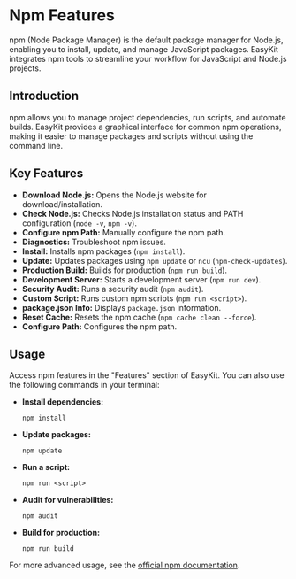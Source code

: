 # Npm Features

npm (Node Package Manager) is the default package manager for Node.js, enabling you to install, update, and manage JavaScript packages. EasyKit integrates npm tools to streamline your workflow for JavaScript and Node.js projects.

## Introduction

npm allows you to manage project dependencies, run scripts, and automate builds. EasyKit provides a graphical interface for common npm operations, making it easier to manage packages and scripts without using the command line.

## Key Features

- **Download Node.js:** Opens the Node.js website for download/installation.
- **Check Node.js:** Checks Node.js installation status and PATH configuration (`node -v`, `npm -v`).
- **Configure npm Path:** Manually configure the npm path.
- **Diagnostics:** Troubleshoot npm issues.
- **Install:** Installs npm packages (`npm install`).
- **Update:** Updates packages using `npm update` or `ncu` (`npm-check-updates`).
- **Production Build:** Builds for production (`npm run build`).
- **Development Server:** Starts a development server (`npm run dev`).
- **Security Audit:** Runs a security audit (`npm audit`).
- **Custom Script:** Runs custom npm scripts (`npm run <script>`).
- **package.json Info:** Displays `package.json` information.
- **Reset Cache:** Resets the npm cache (`npm cache clean --force`).
- **Configure Path:** Configures the npm path.

## Usage

Access npm features in the "Features" section of EasyKit. You can also use the following commands in your terminal:

- **Install dependencies:**
  ```shell
  npm install
  ```
- **Update packages:**
  ```shell
  npm update
  ```
- **Run a script:**
  ```shell
  npm run <script>
  ```
- **Audit for vulnerabilities:**
  ```shell
  npm audit
  ```
- **Build for production:**
  ```shell
  npm run build
  ```

For more advanced usage, see the [official npm documentation](https://docs.npmjs.com/).
